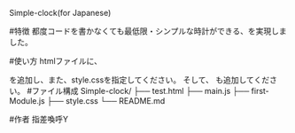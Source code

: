 Simple-clock(for Japanese)

#特徴 都度コードを書かなくても最低限・シンプルな時計ができる、を実現しました。

#使い方 htmlファイルに、

を追加し、また、style.cssを指定してください。 そして、 <script type="module" src="https://shisakankoy.github.io/Simple-clock/main.js"></script> も追加してください。
#ファイル構成 Simple-clock/ ├── test.html ├── main.js ├── first-Module.js ├── style.css └── README.md

#作者 指差喚呼Y